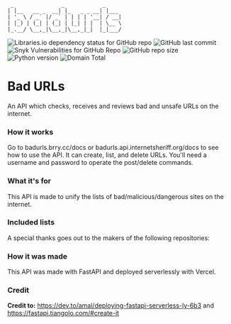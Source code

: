 ```
 _               _            _
| |__   __ _  __| |_   _ _ __| |___
| '_ \ / _` |/ _` | | | | '__| / __|
| |_) | (_| | (_| | |_| | |  | \__ \
|_.__/ \__,_|\__,_|\__,_|_|  |_|___/

```

![Libraries.io dependency status for GitHub repo](https://img.shields.io/librariesio/github/berrysauce/badurls)
![GitHub last commit](https://img.shields.io/github/last-commit/berrysauce/badurls)
![Snyk Vulnerabilities for GitHub Repo](https://img.shields.io/snyk/vulnerabilities/github/berrysauce/badurls)
![GitHub repo size](https://img.shields.io/github/repo-size/berrysauce/badurls)
![Python version](https://img.shields.io/badge/python-3.9-blue)
![Domain Total](https://img.shields.io/endpoint?url=https://badurls.api.internetsheriff.org/shields/total)

# Bad URLs
An API which checks, receives and reviews bad and unsafe URLs on the internet.

### How it works
Go to badurls.brry.cc/docs or badurls.api.internetsheriff.org/docs to see how to use the API.
It can create, list, and delete URLs. You'll need a username and password to operate the post/delete commands.

### What it's for
This API is made to unify the lists of bad/malicious/dangerous sites on the internet.

### Included lists
A special thanks goes out to the makers of the following repositories:

### How it was made
This API was made with FastAPI and deployed serverlessly with Vercel.

### Credit
**Credit to:** https://dev.to/amal/deploying-fastapi-serverless-ly-6b3 and https://fastapi.tiangolo.com/#create-it
